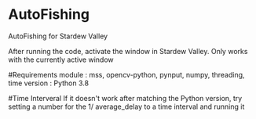 # AutoFishing
AutoFishing for Stardew Valley

After running the code, activate the window in Stardew Valley. Only works with the currently active window

#Requirements
module : mss, opencv-python, pynput, numpy, threading, time
version : Python 3.8

#Time Interveral
If it doesn't work after matching the Python version, try setting a number for the 1/ average_delay to a time interval and running it
